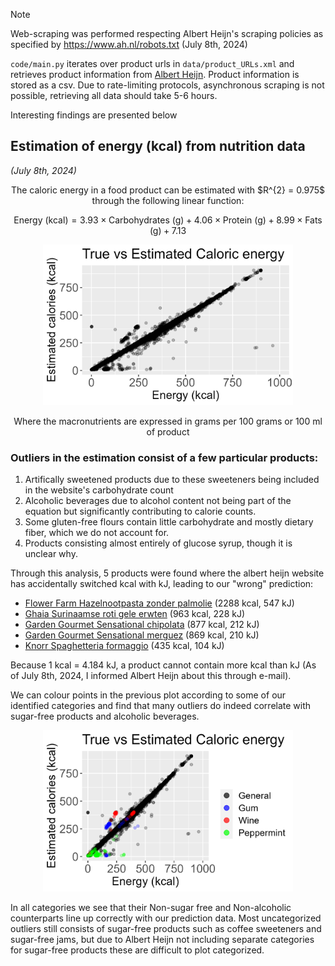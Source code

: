 > [!NOTE]
> Web-scraping was performed respecting Albert Heijn's scraping policies as specified by https://www.ah.nl/robots.txt (July 8th, 2024)

`code/main.py` iterates over product urls in `data/product_URLs.xml` and retrieves product information from [Albert Heijn](https://www.ah.nl). Product information is stored as a csv. Due to rate-limiting protocols, asynchronous scraping is not possible, retrieving all data should take 5-6 hours.

Interesting findings are presented below

## Estimation of energy (kcal) from nutrition data
*(July 8th, 2024)*
<p align="center">The caloric energy in a food product can be estimated with $R^{2} = 0.975$ through the following linear function:</p>

$$ \text{Energy (kcal)} = 3.93 \times \text{Carbohydrates (g)} + 4.06 \times \text{Protein (g)} + 8.99 \times \text{Fats (g)} + 7.13 $$

<p align="center">
  <img src="images/correlation_scatter.png" alt="Correlation Plot" width="400">
</p>

<p align=center>Where the macronutrients are expressed in grams per 100 grams or 100 ml of product</p>

### Outliers in the estimation consist of a few particular products:

1. Artifically sweetened products due to these sweeteners being included in the website's carbohydrate count
2. Alcoholic beverages due to alcohol content not being part of the equation but significantly contributing to calorie counts.
3. Some gluten-free flours contain little carbohydrate and mostly dietary fiber, which we do not account for.
4. Products consisting almost entirely of glucose syrup, though it is unclear why.

Through this analysis, 5 products were found where the albert heijn website has accidentally switched kcal with kJ, leading to our "wrong" prediction:
- [Flower Farm Hazelnootpasta zonder palmolie](https://www.ah.nl/producten/product/wi532254/flower-farm-hazelnootpasta-zonder-palmolie) (2288 kcal, 547 kJ)
- [Ghaia Surinaamse roti gele erwten](https://www.ah.nl/producten/product/wi558400/ghaia-surinaamse-roti-gele-erwten) (963 kcal, 228 kJ)
- [Garden Gourmet Sensational chipolata](https://www.ah.nl/producten/product/wi577209/garden-gourmet-sensational-chipolata) (877 kcal, 212 kJ)
- [Garden Gourmet Sensational merguez](https://www.ah.nl/producten/product/wi577210/garden-gourmet-sensational-merguez) (869 kcal, 210 kJ)
- [Knorr Spaghetteria formaggio](https://www.ah.nl/producten/product/wi574291/knorr-spaghetteria-formaggio) (435 kcal, 104 kJ)

Because 1 kcal = 4.184 kJ, a product cannot contain more kcal than kJ (As of July 8th, 2024, I informed Albert Heijn about this through e-mail).

We can colour points in the previous plot according to some of our identified categories and find that many outliers do indeed correlate with sugar-free products and alcoholic beverages.

<p align="center">
  <img src="images/correlation_categorized.png" alt="Categorized Correlation Plot" width="400">
</p>

In all categories we see that their Non-sugar free and Non-alcoholic counterparts line up correctly with our prediction data. Most uncategorized outliers still consists of sugar-free products such as coffee sweeteners and sugar-free jams, but due to Albert Heijn not including separate categories for sugar-free products these are difficult to plot categorized.
